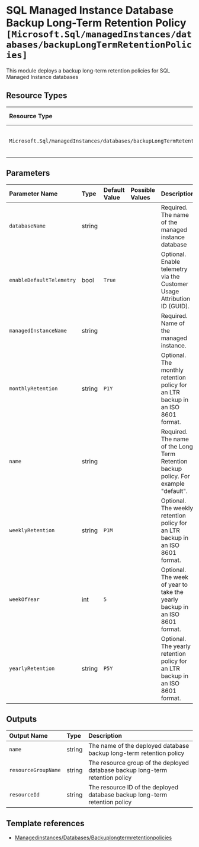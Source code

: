 # SQL Managed Instance Database Backup Long-Term Retention Policy `[Microsoft.Sql/managedInstances/databases/backupLongTermRetentionPolicies]`

This module deploys a backup long-term retention policies for SQL Managed Instance databases

## Resource Types

| Resource Type | API Version |
| :-- | :-- |
| `Microsoft.Sql/managedInstances/databases/backupLongTermRetentionPolicies` | 2021-02-01-preview |

## Parameters

| Parameter Name | Type | Default Value | Possible Values | Description |
| :-- | :-- | :-- | :-- | :-- |
| `databaseName` | string |  |  | Required. The name of the managed instance database |
| `enableDefaultTelemetry` | bool | `True` |  | Optional. Enable telemetry via the Customer Usage Attribution ID (GUID). |
| `managedInstanceName` | string |  |  | Required. Name of the managed instance. |
| `monthlyRetention` | string | `P1Y` |  | Optional. The monthly retention policy for an LTR backup in an ISO 8601 format. |
| `name` | string |  |  | Required. The name of the Long Term Retention backup policy. For example "default". |
| `weeklyRetention` | string | `P1M` |  | Optional. The weekly retention policy for an LTR backup in an ISO 8601 format. |
| `weekOfYear` | int | `5` |  | Optional. The week of year to take the yearly backup in an ISO 8601 format. |
| `yearlyRetention` | string | `P5Y` |  | Optional. The yearly retention policy for an LTR backup in an ISO 8601 format. |

## Outputs

| Output Name | Type | Description |
| :-- | :-- | :-- |
| `name` | string | The name of the deployed database backup long-term retention policy |
| `resourceGroupName` | string | The resource group of the deployed database backup long-term retention policy |
| `resourceId` | string | The resource ID of the deployed database backup long-term retention policy |

## Template references

- [Managedinstances/Databases/Backuplongtermretentionpolicies](https://docs.microsoft.com/en-us/azure/templates/Microsoft.Sql/2021-02-01-preview/managedInstances/databases/backupLongTermRetentionPolicies)

